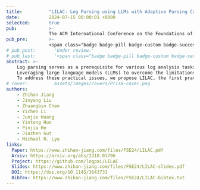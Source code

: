 ```yaml
---
title:          "LILAC: Log Parsing using LLMs with Adaptive Parsing Cache"
date:           2024-07-15 00:00:01 +0800
selected:       true
pub:            >-
                The ACM International Conference on the Foundations of Software Engineering, Porto de Galinhas, Brazil, July 2024.
pub_pre:        >-
                <span class="badge badge-pill badge-custom badge-success">FSE'24</span>
# pub_post:       'Under review.'
# pub_last:       '<span class="badge badge-pill badge-custom badge-secondary">Conference</span><span class="badge badge-pill badge-custom badge-warning">Poster</span>'
abstract: >-
    Log parsing serves as a prerequisite for various log analysis tasks,  but the performance of current syntax-based and semantic-based parsers remains unsatisfactory.
    Leveraging large language models (LLMs) to overcome the limitations of existing log parsers is promising; however, it presents challenges related to <i>specialization</i>, <i>consistency</i> and <i>efficiency</i>. 
    To address these practical issues, we propose LILAC, the first practical <u>L</u>og pars<u>I</u>ng framework using <u>L</u>LMs with <u>A</u>daptive parsing <u>C</u>ache.
# cover:          assets/images/covers/Prism-cover.png
authors:
    - Zhihan Jiang
    - Jinyang Liu
    - Zhuangbin Chen
    - Yichen Li
    - Junjie Huang
    - Yintong Huo
    - Pinjia He
    - Jiazhen Gu†
    - Michael R. Lyu
links:
  Paper: https://www.zhihan-jiang.com/files/FSE24/LILAC.pdf
  Arxiv: https://arxiv.org/abs/2310.01796
  Project: https://github.com/logpai/LILAC
  Slides: https://www.zhihan-jiang.com/files/FSE24/LILAC-slides.pdf
  DOI: https://doi.org/10.1145/3643733
  BibTex: https://www.zhihan-jiang.com/files/FSE24/LILAC-bibtex.txt
---
```

